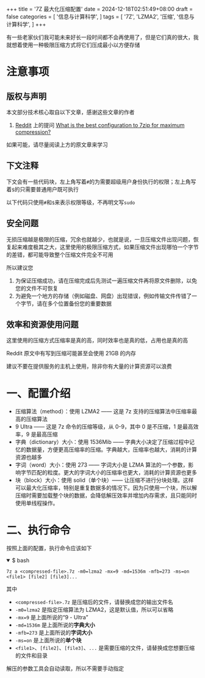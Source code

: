 +++
title = '7Z 最大化压缩配置'
date = 2024-12-18T02:51:49+08:00
draft = false
categories = [
    '信息与计算科学',
]
tags = [
    '7Z',
    'LZMA2',
    '压缩',
    '信息与计算科学',
]
+++

有一些老家伙们我可能未来好长一段时间都不会再使用了，但是它们真的很大，我就想着使用一种极限压缩方式将它们压成最小以方便存储

# 注意事项
## 版权与声明
本文部分技术核心取自以下文章，感谢这些文章的作者

1. [Reddit](https://www.flowerinsnow.cn/redirect?to=https://www.reddit.com/) 上的提问 [What is the best configuration to 7zip for maximum compression?](https://www.flowerinsnow.cn/redirect?to=https://www.reddit.com/r/compression/comments/13r5ulj/what_is_the_best_configuration_to_7zip_for/)

如果可能，请尽量阅读上方的原文章来学习

## 下文注释
下文会有一些代码块，左上角写着`#`的为需要超级用户身份执行的权限；左上角写着`$`的只需要普通用户既可执行

以下代码只使用`#`和`$`来表示权限等级，不再明文写`sudo`

## 安全问题
无损压缩越是极限的压缩，冗余也就越少，也就是说，一旦压缩文件出现问题，恢复起来难度极其之大，这里使用的极限压缩方式，如果压缩文件出现哪怕一个字节的差错，都可能导致整个压缩文件完全不可用

所以建议您

1. 为保证压缩成功，请在压缩完成后先测试一遍压缩文件再将原文件删除，以免您的文件不可恢复
2. 为避免一个地方的存储（例如磁盘、网盘）出现错误，例如传输文件传错了一个字节，请在多个位置备份您的重要数据

## 效率和资源使用问题
这里使用的压缩方式压缩率是真的高，同时效率也是真的低，占用也是真的高

Reddit 原文中有写到压缩可能甚至会使用 21GB 的内存

建议不要在提供服务的主机上使用，除非你有大量的计算资源可以浪费

# 一、配置介绍
- 压缩算法（method）：使用 LZMA2 —— 这是 7z 支持的压缩算法中压缩率最高的压缩算法
- 9 Ultra —— 这是 7z 命令的压缩等级，从 0-9，其中 0 是不压缩，1 是最高效率，9 是最高压缩
- 字典（dictionary）大小：使用 1536Mib —— 字典大小决定了压缩过程中记忆的数据量，方便更高压缩率的压缩。字典越大，压缩率也越大，消耗的计算资源也越多
- 字词（word）大小：使用 273 —— 字词大小是 LZMA 算法的一个参数，影响字节匹配的粒度。更大的字词大小的压缩率也更大，消耗的计算资源也更多
- 块（block）大小：使用 solid（单个块）—— 让压缩不进行分块处理。这样可以最大化压缩率，特别是重复数据多的情况下。因为只使用一个块，所以解压缩时需要加载整个块的数据，会降低解压效率并增加内存需求，且只能同时使用单线程操作。

# 二、执行命令
按照上面的配置，执行命令应该如下

<details open="open">

<summary>$ bash</summary>

```shell
7z a <compressed-file>.7z -m0=lzma2 -mx=9 -md=1536m -mfb=273 -ms=on <file1> [file2] [file3]...
```

其中

- `<compressed-file>.7z` 是压缩后的文件，请替换成您的输出文件名
- `-m0=lzma2` 是指定压缩算法为 LZMA2，这是默认值，所以可以省略
- `-mx=9` 是上面所说的“9 - Ultra”
- `-md=1536m` 是上面所说的**字典大小**
- `-mfb=273` 是上面所说的**字词大小**
- `-ms=on` 是上面所说的**单个块**
- `<file1>`、`[file2]`、`[file3]`、`...` 是需要压缩的文件，请替换成您想要压缩的文件和目录

解压的参数工具会自动读取，所以不需要手动指定

</details>